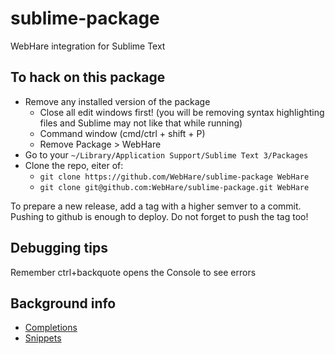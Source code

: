 # sublime-package
WebHare integration for Sublime Text

## To hack on this package
- Remove any installed version of the package
  - Close all edit windows first! (you will be removing syntax highlighting files and Sublime may not like that while running)
  - Command window (cmd/ctrl + shift + P)
  - Remove Package > WebHare
- Go to your `~/Library/Application Support/Sublime Text 3/Packages`
- Clone the repo, eiter of:
  - `git clone https://github.com/WebHare/sublime-package WebHare`
  - `git clone git@github.com:WebHare/sublime-package.git WebHare`

To prepare a new release, add a tag with a higher semver to a commit. Pushing
to github is enough to deploy. Do not forget to push the tag too!

## Debugging tips
Remember ctrl+backquote opens the Console to see errors

## Background info
- [Completions](http://docs.sublimetext.info/en/latest/reference/completions.html)
- [Snippets](http://docs.sublimetext.info/en/latest/extensibility/snippets.html)
